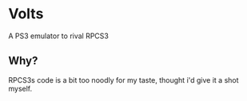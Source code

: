# Volts
A PS3 emulator to rival RPCS3

## Why?
RPCS3s code is a bit too noodly for my taste, thought i'd give it a shot myself.
